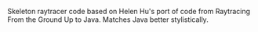 Skeleton raytracer code based on Helen Hu's port of code from Raytracing From the Ground Up to Java. Matches Java better stylistically.
